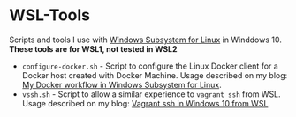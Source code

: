 # WSL-Tools

Scripts and tools I use with [Windows Subsystem for Linux](https://msdn.microsoft.com/en-us/commandline/wsl/about) in Winddows 10. **These tools are for WSL1, not tested in WSL2**

- `configure-docker.sh` - Script to configure the Linux Docker client for a Docker host created with Docker Machine. Usage described on my blog: [My Docker workflow in Windows Subsystem for Linux](http://blog.jreypo.io/containers/microsoft/windows%2010/my-docker-workflow-in-wsl/).
- `vssh.sh` - Script to allow a similar experience to `vagrant ssh` from WSL. Usage described on my blog: [Vagrant ssh in Windows 10 from WSL](http://blog.jreypo.io/devops/microsoft/windows%2010/vagrant-ssh-in-windows-10-from-wsl/).
